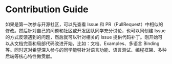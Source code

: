 # Contribution Guide

如果是第一次参与开源社区，可以先查看 Issue 和 PR（PullRequest）中相似的修改。然后针对自己的问题和社区或开发团队同学充分讨论，也可以同创建 Issue 的方式反馈遇到的问题，然后就可以针对相关的 Issue 提供代码补丁。刚开始可以从文档完善和局部代码改进开始，比如：文档、Examples、多语言 Binding等。同时这对希望深入参与的同学能够针对语言功能、语言测试、编程框架、多种后端等核心特性做贡献。

